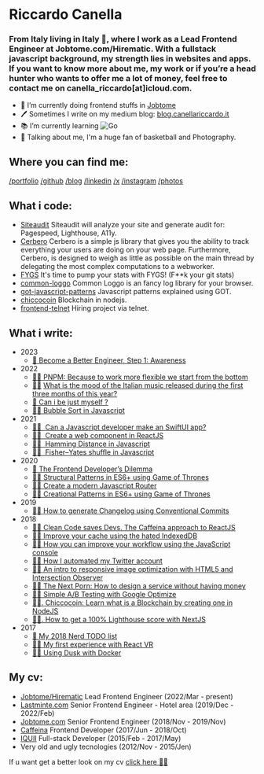# Riccardo Canella

### From Italy living in Italy 🤌, where I work as a Lead Frontend Engineer at Jobtome.com/Hirematic. With a fullstack javascript background, my strength lies in websites and apps. If you want to know more about me, my work or if youʼre a head hunter who wants to offer me a lot of money, feel free to contact me on canella_riccardo[at]icloud.com. 

- 👷 I’m currently doing frontend stuffs in [Jobtome](http://weare.jobtome.com)
- 🖊️ Sometimes I write on my medium blog: [blog.canellariccardo.it](https://thecreazy.link/blog)
- 📚 I’m currently learning  ![Go](https://img.shields.io/badge/-Go-black?style=flat&logo=go)
- 💬 Talking about me, I'm a huge fan of basketball and Photography.

## Where you can find me:

[/portfolio](https://canellariccardo.it)
[/github](https://thecreazy.link/github)
[/blog](https://thecreazy.link/blog)
[/linkedin](https://thecreazy.link/linkedin)
[/x](https://thecreazy.link/twitter)
[/instagram](https://thecreazy.link/ig)
[/photos](https://thecreazy.link/photos)

## What i code:

* [Siteaudit](https://github.com/thecreazy/siteaudit) Siteaudit will analyze your site and generate audit for: Pagespeed, Lighthouse, A11y.
* [Cerbero](https://github.com/thecreazy/cerbero) Cerbero is a simple js library that gives you the ability to track everything your users are doing on your web page. Furthermore, Cerbero, is designed to weigh as little as possible on the main thread by delegating the most complex computations to a webworker.
* [FYGS](https://github.com/thecreazy/FYGS) It's time to pump your stats with FYGS! (F**k your git stats)
* [common-loggo](https://github.com/thecreazy/common-loggo) Common Loggo is an fancy log library for your browser.
* [got-javascript-patterns](https://github.com/thecreazy/got-javascript-patterns) Javascript patterns explained using GOT.
* [chiccocoin](https://github.com/thecreazy/chiccocoin) Blockchain in nodejs.
* [frontend-telnet](https://github.com/jobtome-labs/frontend-telnet) Hiring project via telnet.

## What i write:

* 2023
  * [🔮 Become a Better Engineer, Step 1: Awareness](https://blog.canellariccardo.it/become-a-better-engineer-step-1-awareness-872814a4e0c0)
* 2022
  * [👨‍💻 PNPM: Because to work more flexible we start from the bottom](https://medium.com/jobtome-engineering/pnpm-because-to-work-more-flexible-we-start-from-the-bottom-5a9c3a9c2af4)
  * [👨‍💻](https://medium.com/javascript-by-doing/learn-bubble-sort-in-javascript-7692aae65666) [What is the mood of the Italian music released during the first three months of this year?](https://blog.canellariccardo.it/what-is-the-mood-of-the-italian-music-released-during-the-first-three-months-of-this-year-51b1f83acd)
  * [🔮 Can i be just myself ?](https://blog.canellariccardo.it/can-i-be-just-myself-7bd7ecfb52c6)
  * [👨‍💻 Bubble Sort in Javascript](https://medium.com/javascript-by-doing/learn-bubble-sort-in-javascript-7692aae65666)
* 2021
  * [👨‍💻   Can a Javascript developer make an SwiftUI app?](https://blog.canellariccardo.it/can-a-javascript-developer-make-an-swiftui-app-d3f2487fba4c)
  * [👨‍💻   Create a web component in ReactJS](https://medium.com/javascript-by-doing/how-to-create-a-web-component-in-reactjs-62b71116ea36)
  * [👨‍💻   Hamming Distance in Javascript](https://medium.com/javascript-by-doing/learn-hamming-distance-in-javascript-300404aafbbb)
  * [👨‍💻   Fisher–Yates shuffle in Javascript](https://medium.com/javascript-by-doing/learn-fisher-yates-shuffle-in-javascript-275881d36650)
* 2020
  * [🔮  The Frontend Developer’s Dilemma](https://blog.canellariccardo.it/the-frontend-developers-dilemma-1e5dbcf3d4e0)
  * [👨‍💻  Structural Patterns in ES6+ using Game of Thrones](https://medium.com/javascript-by-doing/learn-structural-patterns-in-es6-using-game-of-thrones-2b9560fbbf4c)
  * [👨‍💻  Create a modern Javascript Router](https://medium.com/javascript-by-doing/create-a-modern-javascript-router-805fc14d084d)
  * [👨‍💻  Creational Patterns in ES6+ using Game of Thrones](https://medium.com/javascript-by-doing/learn-creational-patterns-in-es6-using-game-of-thrones-4444119cda84)
* 2019
  * [👷‍♂️  How to generate Changelog using Conventional Commits](https://medium.com/jobtome-engineering/how-to-generate-changelog-using-conventional-commits-10be40f5826c)
* 2018
  * [👨‍💻  Clean Code saves Devs. The Caffeina approach to ReactJS](https://developers.caffeina.com/clean-code-saves-devs-the-caffeina-approach-to-reactjs-1b56ad15aa64)
  * [👷‍♂️ Improve your cache using the hated IndexedDB](https://blog.canellariccardo.it/improve-your-cache-using-the-hated-indexeddb-adbd0f65cb7c)
  * [👷‍♂️  How you can improve your workflow using the JavaScript console](https://medium.com/free-code-camp/how-you-can-improve-your-workflow-using-the-javascript-console-bdd7823a9472)
  * [👨‍🔧  How I automated my Twitter account](https://medium.com/hackernoon/how-i-automated-my-twitter-account-7668fc8098b)
  * [👷‍♂️  An intro to responsive image optimization with HTML5 and Intersection Observer](https://medium.com/free-code-camp/an-intro-to-responsive-image-optimization-with-html5-and-intersection-observer-2a4fbe1473c1)
  * [👨‍💻  The Next Porn: How to design a service without having money](https://medium.com/hackernoon/the-next-porn-how-to-design-a-service-without-having-money-599e98a433cf)
  * [👨‍💻  Simple A/B Testing with Google Optimize](https://developers.caffeina.com/simple-a-b-testing-with-google-optimize-93cd2c24cd4)
  * [👨‍💻. Chiccocoin: Learn what is a Blockchain by creating one in NodeJS](https://developers.caffeina.com/chiccocoin-learn-what-is-a-blockchain-by-creating-one-in-nodejs-12929a89208b)
  * [👨‍💻. How to get a 100% Lighthouse score with NextJS](https://developers.caffeina.com/how-to-get-a-100-lighthouse-score-with-nextjs-c2fa4d35a90b)
* 2017
  * [🔮  My 2018 Nerd TODO list](https://blog.canellariccardo.it/my-2018-nerd-todo-list-53090c37edda)
  * [👨‍💻  My first experience with React VR](https://developers.caffeina.com/my-first-experience-with-react-vr-2f36d6ddad4a)
  * [👨‍💻  Using Dusk with Docker](https://developers.caffeina.com/how-to-use-dusk-with-docker-6cfb7397c6f1?source=your_stories_page----------------------------------------&gi=88fc61e83b2e)

## My cv:

- [Jobtome/Hirematic](https://www.linkedin.com/company/hirematic/) Lead Frontend Engineer (2022/Mar - present)
- [Lastminte.com](https://www.linkedin.com/company/lastminute.com/) Senior Frontend Engineer - Hotel area (2019/Dec - 2022/Feb)
- [Jobtome.com](https://www.linkedin.com/company/jobtome-com/) Senior Frontend Engineer (2018/Nov - 2019/Nov)
- [Caffeina](https://caffeina.com) Frontend Developer (2017/Jun - 2018/Oct)
- [IQUII](https://iquii.com) Full-stack Developer (2015/Feb - 2017/May)
- Very old and ugly tecnologies (2012/Nov - 2015/Jen)

If u want get a better look on my cv [click here 👨‍💻](https://thecreazy.link/github)

